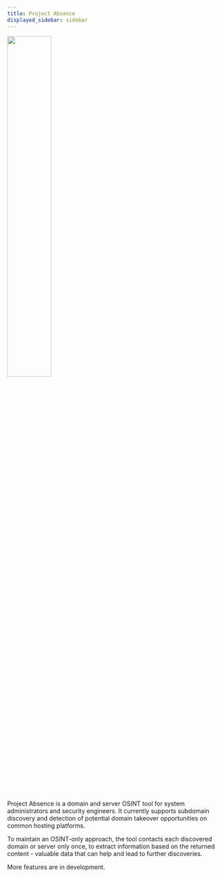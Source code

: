 ```yaml
---
title: Project Absence
displayed_sidebar: sidebar
---
```


<!-- TODO: Write this entire page better -->

<div style={{textAlign: "center"}}>
  <img src="/assets/purple.png" height="45%" width="45%" />
  <p>
    Project Absence is a domain and server OSINT tool for system administrators and security engineers. It currently supports subdomain discovery and detection of potential domain takeover opportunities on common hosting platforms.
  </p>
  <p>
    To maintain an OSINT-only approach, the tool contacts each discovered domain or server only once, to extract information based on the returned content - valuable data that can help and lead to further discoveries.
  </p>
  <p>
    More features are in development.
  </p>
</div>
